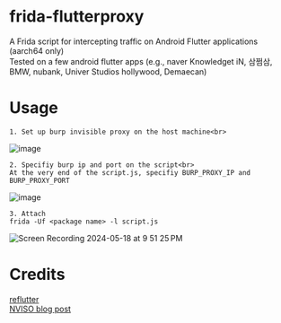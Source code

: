 # frida-flutterproxy
A Frida script for intercepting traffic on Android Flutter applications (aarch64 only)<br>
Tested on a few android flutter apps (e.g., naver Knowledget iN, 삼쩜삼, BMW, nubank,  Univer Studios hollywood, Demaecan)

# Usage
```
1. Set up burp invisible proxy on the host machine<br>
```
![image](https://github.com/hackcatml/frida-flutterproxy/assets/75507443/26692c67-4273-4e1b-814e-3af7c445caa3)

```
2. Specifiy burp ip and port on the script<br>
At the very end of the script.js, specifiy BURP_PROXY_IP and BURP_PROXY_PORT
```
![image](https://github.com/hackcatml/frida-flutterproxy/assets/75507443/bc17b35b-a644-4b53-9dc7-8b76984585d2)

```
3. Attach
frida -Uf <package name> -l script.js
```
![Screen Recording 2024-05-18 at 9 51 25 PM](https://github.com/hackcatml/frida-flutterproxy/assets/75507443/16f82ac8-2431-41b4-92c3-be2af0302f1f)


# Credits
[reflutter](https://github.com/Impact-I/reFlutter)<br>
[NVISO blog post](https://blog.nviso.eu/2020/05/20/intercepting-flutter-traffic-on-android-x64/)
